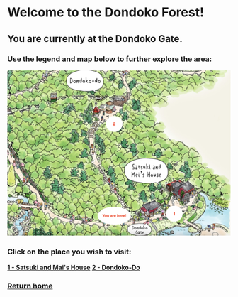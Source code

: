 # Welcome to the Dondoko Forest! 
## You are currently at the Dondoko Gate.
### Use the legend and map below to further explore the area:

![Forest Map](dondoko-forest-map.png)

### Click on the place you wish to visit:
**[1 - Satsuki and Mai's House]()**
**[2 - Dondoko-Do]()**



### [Return home](https://github.com/mollyjones2023/ghibli-simulacrum/tree/main#readme)
